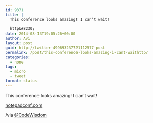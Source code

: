 ```yaml
---
id: 9371
title: |
  This conference looks amazing! I can’t wait!
  
  http&#8230;
date: 2014-08-13T19:05:26+00:00
author: Avi
layout: post
guid: http://twitter-499693237721112577-post
permalink: /post/this-conference-looks-amazing-i-cant-waithttp/
categories:
  - none
tags:
  - micro
  - tweet
format: status
---
```

This conference looks amazing! I can’t wait!

[notepadconf.com](http://notepadconf.com/)

/via [@CodeWisdom](http://twitter.com/CodeWisdom)
